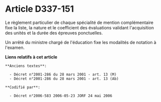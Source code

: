 # Article D337-151

Le règlement particulier de chaque spécialité de mention complémentaire fixe la liste, la nature et le coefficient des
évaluations validant l'acquisition des unités et la durée des épreuves ponctuelles.

Un arrêté du ministre chargé de l'éducation fixe les modalités de notation à l'examen.

**Liens relatifs à cet article**

	**Anciens textes**:

	  - Décret n°2001-286 du 28 mars 2001 - art. 13 (M)
	  - Décret n°2001-286 du 28 mars 2001 - art. 13 (Ab)

	**Codifié par**:

	  - Décret n°2006-583 2006-05-23 JORF 24 mai 2006
